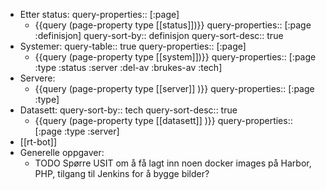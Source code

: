 - Etter status:
  query-properties:: [:page]
	- {{query (page-property type [[status]])}}
	  query-properties:: [:page :definisjon]
	  query-sort-by:: definisjon
	  query-sort-desc:: true
- Systemer:
  query-table:: true
  query-properties:: [:page]
	- {{query (page-property type [[system]])}}
	  query-properties:: [:page :type :status :server :del-av :brukes-av :tech]
- Servere:
	- {{query (page-property type [[server]] )}}
	  query-properties:: [:page :type]
- Datasett:
  query-sort-by:: tech
  query-sort-desc:: true
	- {{query (page-property type [[datasett]] )}}
	  query-properties:: [:page :type :server]
- [[rt-bot]]
- Generelle oppgaver:
	- TODO Spørre USIT om å få lagt inn noen docker images på Harbor, PHP, tilgang til Jenkins for å bygge bilder?